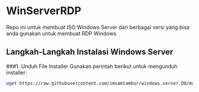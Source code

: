# WinServerRDP
Repo ini untuk membuat ISO Windows Server dari berbagai versi yang bisa anda gunakan untuk membuat RDP Windows
## Langkah-Langkah Instalasi Windows Server
###1. Unduh File Installer
Gunakan perintah berikut untuk mengunduh installer:
```bash
wget https://raw.githubusercontent.com/imsamtambur/windows.server.DO/main/Master-WinServer-ISO.sh
```

